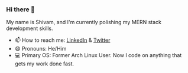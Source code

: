### Hi there 👋

My name is Shivam, and I'm currently polishing my MERN stack development skills.

- 📫 How to reach me: [LinkedIn](https://www.linkedin.com/in/shivam-tewari-9286b1171/) & [Twitter](https://twitter.com/shivipro)
- 😄 Pronouns: He/Him
- 💻 Primary OS: Former Arch Linux User. Now I code on anything that gets my work done fast.

